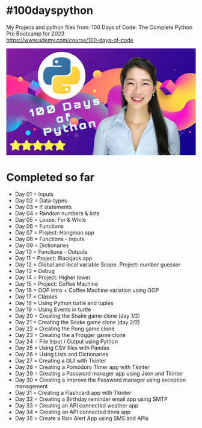 # #100dayspython
My Projecs and python files from: 100 Days of Code: The Complete Python Pro Bootcamp for 2023  
https://www.udemy.com/course/100-days-of-code  

![logo](course.jpg)

# Completed so far

+ Day 01 = Inputs
+ Day 02 = Data-types
+ Day 03 = If statements
+ Day 04 = Random numbers & lists
+ Day 05 = Loops: For & While
+ Day 06 = Functions
+ Day 07 = Project: Hangman app
+ Day 08 = Functions - Inputs
+ Day 09 = Dictionaries
+ Day 10 = Functions - Outputs
+ Day 11 = Project: Blackjack app 
+ Day 12 = Global and local variable Scope. Project: number guesser
+ Day 13 = Debug
+ Day 14 = Project: Higher lower 
+ Day 15 = Project: Coffee Machine
+ Day 16 = OOP intro + Coffee Machine variation using OOP
+ Day 17 = Classes
+ Day 18 = Using Python turtle and tuples 
+ Day 19 = Using Events in turtle
+ Day 20 = Creating the Snake game clone (day 1/2)
+ Day 21 = Creating the Snake game clone (day 2/2)
+ Day 22 = Creating the Pong game clone
+ Day 23 = Creating the a Frogger game clone 
+ Day 24 = File Input / Output using Python
+ Day 25 = Using CSV files with Pandas
+ Day 26 = Using Lists and Dictionaries
+ Day 27 = Creating a GUI with Tkinter
+ Day 28 = Creating a Pomodoro Timer app with Tkinter
+ Day 29 = Creating a Password manager app using Json and Tkinter
+ Day 30 = Creating a Improve the Password manager using exception management
+ Day 31 = Creating a Flashcard app with Tkinter
+ Day 32 = Creating a Birthday reminder email app using SMTP
+ Day 33 = Creating an API connected weather app
+ Day 34 = Creating an API connected trivia app
+ Day 35 = Create a Rain Alert App using SMS and APIs 
